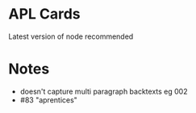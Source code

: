 # APL Cards

Latest version of node recommended

# Notes

- doesn't capture multi paragraph backtexts eg 002
- #83 "aprentices"
